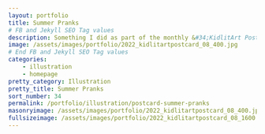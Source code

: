 ```yaml
---
layout: portfolio
title: Summer Pranks
# FB and Jekyll SEO Tag values
description: Something I did as part of the monthly &#34;KidlitArt Postcard&#34; trends on Twitter.
image: /assets/images/portfolio/2022_kidlitartpostcard_08_400.jpg
# End FB and Jekyll SEO Tag values
categories: 
    - illustration
    - homepage
pretty_category: Illustration
pretty_title: Summer Pranks
sort_number: 34
permalink: /portfolio/illustration/postcard-summer-pranks
masonryimage: /assets/images/portfolio/2022_kidlitartpostcard_08_400.jpg
fullsizeimage: /assets/images/portfolio/2022_kidlitartpostcard_08_1600.jpg
---
```


